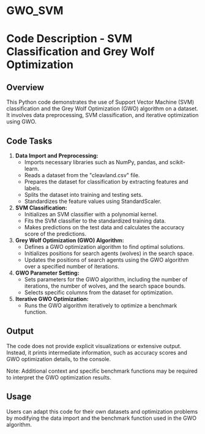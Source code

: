 # GWO_SVM
<!DOCTYPE html>
<html>
<head>
<title>Code Description - SVM Classification and Grey Wolf Optimization</title>
</head>
<body>
<h1>Code Description - SVM Classification and Grey Wolf Optimization</h1>
<h2>Overview</h2>
<p>This Python code demonstrates the use of Support Vector Machine (SVM) classification and the Grey Wolf Optimization (GWO) algorithm on a dataset. It involves data preprocessing, SVM classification, and iterative optimization using GWO.</p>
<h2>Code Tasks</h2>
<ol>
<li><strong>Data Import and Preprocessing:</strong>
<ul>
<li>Imports necessary libraries such as NumPy, pandas, and scikit-learn.</li>
<li>Reads a dataset from the "cleavland.csv" file.</li>
<li>Prepares the dataset for classification by extracting features and labels.</li>
<li>Splits the dataset into training and testing sets.</li>
<li>Standardizes the feature values using StandardScaler.</li>
</ul>
</li>
<li><strong>SVM Classification:</strong>
<ul>
<li>Initializes an SVM classifier with a polynomial kernel.</li>
<li>Fits the SVM classifier to the standardized training data.</li>
<li>Makes predictions on the test data and calculates the accuracy score of the predictions.</li>
</ul>
</li>
<li><strong>Grey Wolf Optimization (GWO) Algorithm:</strong>
<ul>
<li>Defines a GWO optimization algorithm to find optimal solutions.</li>
<li>Initializes positions for search agents (wolves) in the search space.</li>
<li>Updates the positions of search agents using the GWO algorithm over a specified number of iterations.</li>
</ul>
</li>
<li><strong>GWO Parameter Setting:</strong>
<ul>
<li>Sets parameters for the GWO algorithm, including the number of iterations, the number of wolves, and the search space bounds.</li>
<li>Selects specific columns from the dataset for optimization.</li>
</ul>
</li>
<li><strong>Iterative GWO Optimization:</strong>
<ul>
<li>Runs the GWO algorithm iteratively to optimize a benchmark function.</li>
</ul>
</li>
</ol>
<h2>Output</h2>
<p>The code does not provide explicit visualizations or extensive output. Instead, it prints intermediate information, such as accuracy scores and GWO optimization details, to the console.</p>

<p>Note: Additional context and specific benchmark functions may be required to interpret the GWO optimization results.</p>

<h2>Usage</h2>
<p>Users can adapt this code for their own datasets and optimization problems by modifying the data import and the benchmark function used in the GWO algorithm.</p>
</body>
</html>
